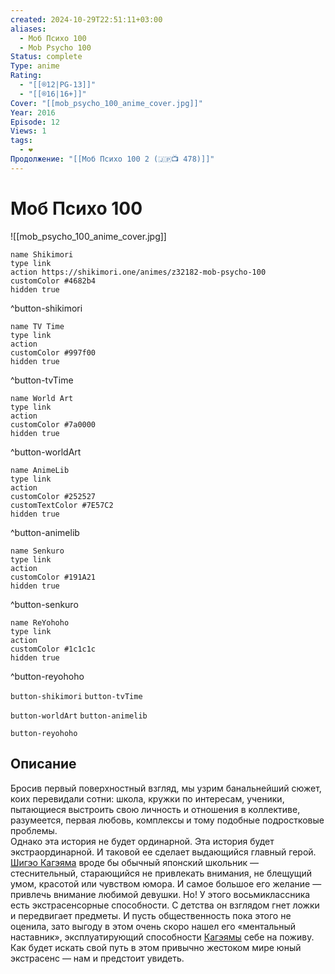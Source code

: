 ```yaml
---
created: 2024-10-29T22:51:11+03:00
aliases:
  - Моб Психо 100
  - Mob Psycho 100
Status: complete
Type: anime
Rating:
  - "[[®️12|PG-13]]"
  - "[[®️16|16+]]"
Cover: "[[mob_psycho_100_anime_cover.jpg]]"
Year: 2016
Episode: 12
Views: 1
tags:
  - ❤
Продолжение: "[[Моб Психо 100 2 (🇯🇵📺 478)]]"
---
```


# Моб Психо 100

![[mob_psycho_100_anime_cover.jpg]]

```button
name Shikimori
type link
action https://shikimori.one/animes/z32182-mob-psycho-100
customColor #4682b4
hidden true
```
^button-shikimori

```button
name TV Time
type link
action 
customColor #997f00
hidden true
```
^button-tvTime

```button
name World Art
type link
action 
customColor #7a0000
hidden true
```
^button-worldArt

```button
name AnimeLib
type link
action 
customColor #252527
customTextColor #7E57C2
hidden true
```
^button-animelib

```button
name Senkuro
type link
action 
customColor #191A21
hidden true
```
^button-senkuro

```button
name ReYohoho
type link
action 
customColor #1c1c1c
hidden true
```
^button-reyohoho



`button-shikimori` `button-tvTime`

`button-worldArt` `button-animelib`

`button-reyohoho`

## Описание

Бросив первый поверхностный взгляд, мы узрим банальнейший сюжет, коих перевидали сотни: школа, кружки по интересам, ученики, пытающиеся выстроить свою личность и отношения в коллективе, разумеется, первая любовь, комплексы и тому подобные подростковые проблемы.  
Однако эта история не будет ординарной. Эта история будет экстраординарной. И таковой ее сделает выдающийся главный герой. [Шигэо Кагэяма](https://shikimori.one/characters/109929-shigeo-kageyama) вроде бы обычный японский школьник — стеснительный, старающийся не привлекать внимания, не блещущий умом, красотой или чувством юмора. И самое большое его желание — привлечь внимание любимой девушки. Но! У этого восьмиклассника есть экстрасенсорные способности. С детства он взглядом гнет ложки и передвигает предметы. И пусть общественность пока этого не оценила, зато выгоду в этом очень скоро нашел его «ментальный наставник», эксплуатирующий способности [Кагэямы](https://shikimori.one/characters/109929-shigeo-kageyama) себе на поживу.  
Как будет искать свой путь в этом привычно жестоком мире юный экстрасенс — нам и предстоит увидеть.
